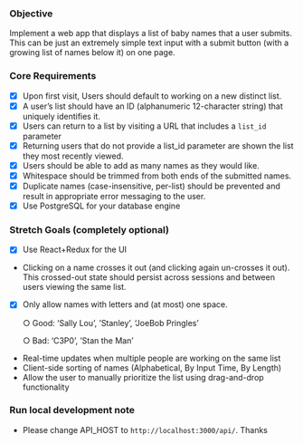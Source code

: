 ### Objective

Implement a web app that displays a list of baby names that a user submits. This can be just an
extremely simple text input with a submit button (with a growing list of names below it) on one
page.

### Core Requirements

- [x] Upon first visit, Users should default to working on a new distinct list.
- [x] A user’s list should have an ID (alphanumeric 12-character string) that uniquely identifies
it.
- [x] Users can return to a list by visiting a URL that includes a `list_id` parameter
- [x] Returning users that do not provide a list_id parameter are shown the list they most
recently viewed.
- [x] Users should be able to add as many names as they would like.
- [x] Whitespace should be trimmed from both ends of the submitted names.
- [x] Duplicate names (case-insensitive, per-list) should be prevented and result in
appropriate error messaging to the user.
- [x] Use PostgreSQL for your database engine

### Stretch Goals (completely optional)
- [x] Use React+Redux for the UI
- Clicking on a name crosses it out (and clicking again un-crosses it out). This crossed-out
state should persist across sessions and between users viewing the same list.
- [x] Only allow names with letters and (at most) one space.

  ○ Good: ‘Sally Lou’, ’Stanley’, ‘JoeBob Pringles’

  ○ Bad: ‘C3P0’, ’Stan the Man’
- Real-time updates when multiple people are working on the same list
- Client-side sorting of names (Alphabetical, By Input Time, By Length)
- Allow the user to manually prioritize the list using drag-and-drop functionality

### Run local development note

- Please change API_HOST to `http://localhost:3000/api/`. Thanks

